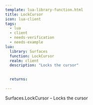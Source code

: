 ```yaml
---
template: lua-library-function.html
title: LockCursor
icon: lua-client
tags:
  - lua
  - client
  - needs-verification
  - needs-example
lua:
  library: Surfaces
  function: LockCursor
  realm: client
  description: "Locks the cursor"
  
  
  returns:
    
---
```


<div class="lua__search__keywords">
Surfaces.LockCursor &#x2013; Locks the cursor
</div>
